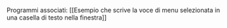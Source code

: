 Programmi associati:
	[[Esempio che scrive la voce di menu selezionata in una casella di testo nella finestra]]
	